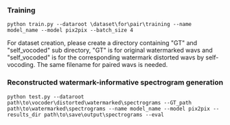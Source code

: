 ### Training

```
python train.py --dataroot \dataset\for\pair\training --name model_name --model pix2pix --batch_size 4
```
For dataset creation, please create a directory containing "GT" and "self_vocoded" sub directory, "GT" is for original watermarked wavs and "self_vocoded" is for the corresponding watermark distorted wavs by self-vocoding. The same filename for paired wavs is needed.


### Reconstructed watermark-informative spectrogram generation

```
python test.py --dataroot path\to\vocoder\distorted\watermarked\spectrograms --GT_path path\to\watermarked\spectrograms --name model_name --model pix2pix --results_dir path\to\save\output\spectrograms --eval
```
